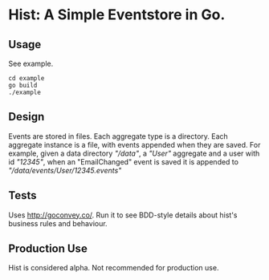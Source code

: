 # Hist: A Simple Eventstore in Go.

## Usage

See example.

```
cd example
go build
./example
```

## Design

Events are stored in files. Each aggregate type is a directory. Each aggregate instance is a file, with events appended
when they are saved. For example, given a data directory _"/data"_, a _"User"_ aggregate and a user with id _"12345"_, when an
"EmailChanged" event is saved it is appended to _"/data/events/User/12345.events"_

## Tests

Uses http://goconvey.co/. Run it to see BDD-style details about hist's business rules and behaviour.

## Production Use

Hist is considered alpha. Not recommended for production use.
